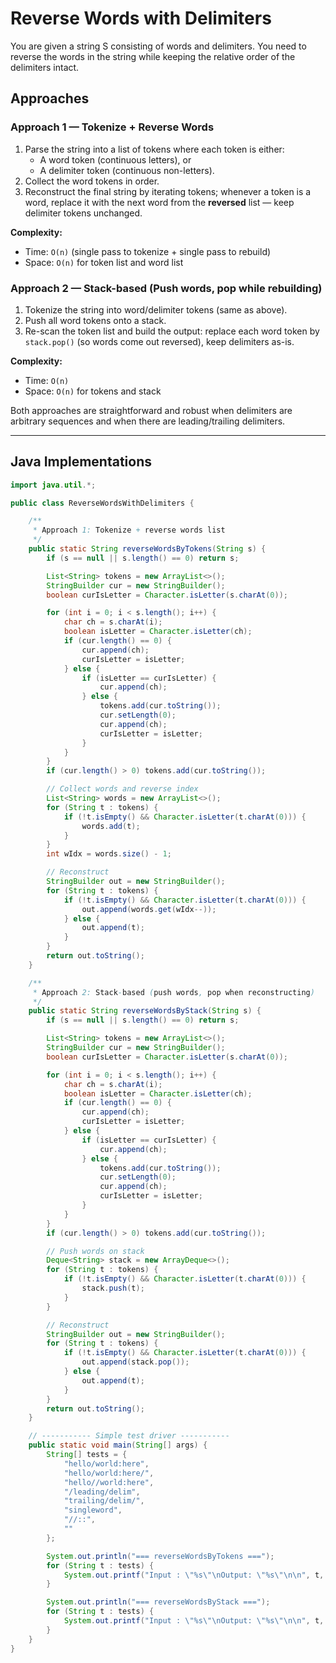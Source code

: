 # Reverse Words with Delimiters

You are given a string S consisting of words and delimiters. You need to reverse the words in
the string while keeping the relative order of the delimiters intact.

## Approaches

### Approach 1 — Tokenize + Reverse Words
1. Parse the string into a list of tokens where each token is either:
   - A word token (continuous letters), or
   - A delimiter token (continuous non-letters).
2. Collect the word tokens in order.
3. Reconstruct the final string by iterating tokens; whenever a token is a word, replace it with the next word from the **reversed** list — keep delimiter tokens unchanged.

**Complexity:**  
- Time: `O(n)` (single pass to tokenize + single pass to rebuild)  
- Space: `O(n)` for token list and word list

### Approach 2 — Stack-based (Push words, pop while rebuilding)
1. Tokenize the string into word/delimiter tokens (same as above).
2. Push all word tokens onto a stack.
3. Re-scan the token list and build the output: replace each word token by `stack.pop()` (so words come out reversed), keep delimiters as-is.

**Complexity:**  
- Time: `O(n)`  
- Space: `O(n)` for tokens and stack

Both approaches are straightforward and robust when delimiters are arbitrary sequences and when there are leading/trailing delimiters.

---

## Java Implementations

```java
import java.util.*;

public class ReverseWordsWithDelimiters {

    /**
     * Approach 1: Tokenize + reverse words list
     */
    public static String reverseWordsByTokens(String s) {
        if (s == null || s.length() == 0) return s;

        List<String> tokens = new ArrayList<>();
        StringBuilder cur = new StringBuilder();
        boolean curIsLetter = Character.isLetter(s.charAt(0));

        for (int i = 0; i < s.length(); i++) {
            char ch = s.charAt(i);
            boolean isLetter = Character.isLetter(ch);
            if (cur.length() == 0) {
                cur.append(ch);
                curIsLetter = isLetter;
            } else {
                if (isLetter == curIsLetter) {
                    cur.append(ch);
                } else {
                    tokens.add(cur.toString());
                    cur.setLength(0);
                    cur.append(ch);
                    curIsLetter = isLetter;
                }
            }
        }
        if (cur.length() > 0) tokens.add(cur.toString());

        // Collect words and reverse index
        List<String> words = new ArrayList<>();
        for (String t : tokens) {
            if (!t.isEmpty() && Character.isLetter(t.charAt(0))) {
                words.add(t);
            }
        }
        int wIdx = words.size() - 1;

        // Reconstruct
        StringBuilder out = new StringBuilder();
        for (String t : tokens) {
            if (!t.isEmpty() && Character.isLetter(t.charAt(0))) {
                out.append(words.get(wIdx--));
            } else {
                out.append(t);
            }
        }
        return out.toString();
    }

    /**
     * Approach 2: Stack-based (push words, pop when reconstructing)
     */
    public static String reverseWordsByStack(String s) {
        if (s == null || s.length() == 0) return s;

        List<String> tokens = new ArrayList<>();
        StringBuilder cur = new StringBuilder();
        boolean curIsLetter = Character.isLetter(s.charAt(0));

        for (int i = 0; i < s.length(); i++) {
            char ch = s.charAt(i);
            boolean isLetter = Character.isLetter(ch);
            if (cur.length() == 0) {
                cur.append(ch);
                curIsLetter = isLetter;
            } else {
                if (isLetter == curIsLetter) {
                    cur.append(ch);
                } else {
                    tokens.add(cur.toString());
                    cur.setLength(0);
                    cur.append(ch);
                    curIsLetter = isLetter;
                }
            }
        }
        if (cur.length() > 0) tokens.add(cur.toString());

        // Push words on stack
        Deque<String> stack = new ArrayDeque<>();
        for (String t : tokens) {
            if (!t.isEmpty() && Character.isLetter(t.charAt(0))) {
                stack.push(t);
            }
        }

        // Reconstruct
        StringBuilder out = new StringBuilder();
        for (String t : tokens) {
            if (!t.isEmpty() && Character.isLetter(t.charAt(0))) {
                out.append(stack.pop());
            } else {
                out.append(t);
            }
        }
        return out.toString();
    }

    // ----------- Simple test driver -----------
    public static void main(String[] args) {
        String[] tests = {
            "hello/world:here",
            "hello/world:here/",
            "hello//world:here",
            "/leading/delim",
            "trailing/delim/",
            "singleword",
            "//::",
            ""
        };

        System.out.println("=== reverseWordsByTokens ===");
        for (String t : tests) {
            System.out.printf("Input : \"%s\"\nOutput: \"%s\"\n\n", t, reverseWordsByTokens(t));
        }

        System.out.println("=== reverseWordsByStack ===");
        for (String t : tests) {
            System.out.printf("Input : \"%s\"\nOutput: \"%s\"\n\n", t, reverseWordsByStack(t));
        }
    }
}
